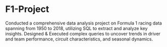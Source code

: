 # F1-Project

Conducted a comprehensive data analysis project on Formula 1 racing data spanning from 1950 to 2018, utilizing SQL to extract and analyze key insights. Designed & Executed complex queries to uncover trends in driver and team performance, circuit characteristics, and seasonal dynamics.
